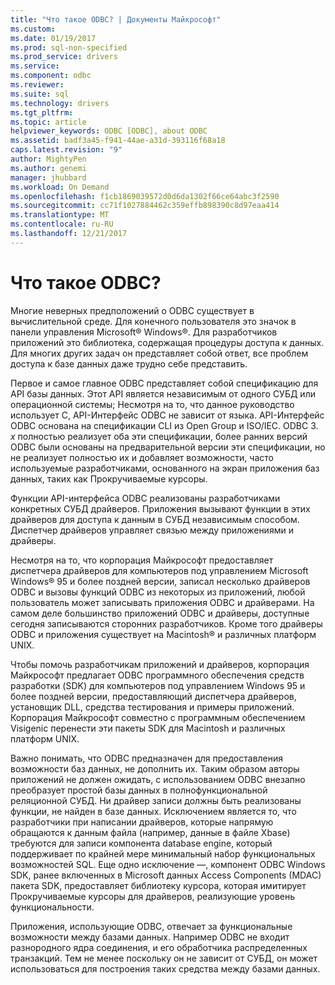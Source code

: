 ```yaml
---
title: "Что такое ODBC? | Документы Майкрософт"
ms.custom: 
ms.date: 01/19/2017
ms.prod: sql-non-specified
ms.prod_service: drivers
ms.service: 
ms.component: odbc
ms.reviewer: 
ms.suite: sql
ms.technology: drivers
ms.tgt_pltfrm: 
ms.topic: article
helpviewer_keywords: ODBC [ODBC], about ODBC
ms.assetid: badf3a45-f941-44ae-a31d-393116f68a18
caps.latest.revision: "9"
author: MightyPen
ms.author: genemi
manager: jhubbard
ms.workload: On Demand
ms.openlocfilehash: f1cb1869039572d0d6da1302f66ce64abc3f2590
ms.sourcegitcommit: cc71f1027884462c359effb898390c8d97eaa414
ms.translationtype: MT
ms.contentlocale: ru-RU
ms.lasthandoff: 12/21/2017
---
```

# <a name="what-is-odbc"></a>Что такое ODBC?
Многие неверных предположений о ODBC существует в вычислительной среде. Для конечного пользователя это значок в панели управления Microsoft® Windows®. Для разработчиков приложений это библиотека, содержащая процедуры доступа к данных. Для многих других задач он представляет собой ответ, все проблем доступа к базе данных даже трудно себе представить.  
  
 Первое и самое главное ODBC представляет собой спецификацию для API базы данных. Этот API является независимым от одного СУБД или операционной системы; Несмотря на то, что данное руководство использует C, API-Интерфейс ODBC не зависит от языка. API-Интерфейс ODBC основана на спецификации CLI из Open Group и ISO/IEC. ODBC 3. *x* полностью реализует оба эти спецификации, более ранних версий ODBC были основаны на предварительной версии эти спецификации, но не реализует полностью их и добавляет возможности, часто используемые разработчиками, основанного на экран приложения баз данных, таких как Прокручиваемые курсоры.  
  
 Функции API-интерфейса ODBC реализованы разработчиками конкретных СУБД драйверов. Приложения вызывают функции в этих драйверов для доступа к данным в СУБД независимым способом. Диспетчер драйверов управляет связью между приложениями и драйверы.  
  
 Несмотря на то, что корпорация Майкрософт предоставляет диспетчера драйверов для компьютеров под управлением Microsoft Windows® 95 и более поздней версии, записал несколько драйверов ODBC и вызовы функций ODBC из некоторых из приложений, любой пользователь может записывать приложения ODBC и драйверами. На самом деле большинство приложений ODBC и драйверы, доступные сегодня записываются сторонних разработчиков. Кроме того драйверы ODBC и приложения существует на Macintosh® и различных платформ UNIX.  
  
 Чтобы помочь разработчикам приложений и драйверов, корпорация Майкрософт предлагает ODBC программного обеспечения средств разработки (SDK) для компьютеров под управлением Windows 95 и более поздней версии, предоставляющий диспетчера драйверов, установщик DLL, средства тестирования и примеры приложений. Корпорация Майкрософт совместно с программным обеспечением Visigenic перенести эти пакеты SDK для Macintosh и различных платформ UNIX.  
  
 Важно понимать, что ODBC предназначен для предоставления возможности баз данных, не дополнить их. Таким образом авторы приложений не должен ожидать, с использованием ODBC внезапно преобразует простой базы данных в полнофункциональной реляционной СУБД. Ни драйвер записи должны быть реализованы функции, не найден в базе данных. Исключением является то, что разработчики при написании драйверов, которые напрямую обращаются к данным файла (например, данные в файле Xbase) требуются для записи компонента database engine, который поддерживает по крайней мере минимальный набор функциональных возможностей SQL. Еще одно исключение —, компонент ODBC Windows SDK, ранее включенных в Microsoft данных Access Components (MDAC) пакета SDK, предоставляет библиотеку курсора, которая имитирует Прокручиваемые курсоры для драйверов, реализующие уровень функциональности.  
  
 Приложения, использующие ODBC, отвечает за функциональные возможности между базами данных. Например ODBC не входит разнородного ядра соединения, и его обработчика распределенных транзакций. Тем не менее поскольку он не зависит от СУБД, он может использоваться для построения таких средства между базами данных.
